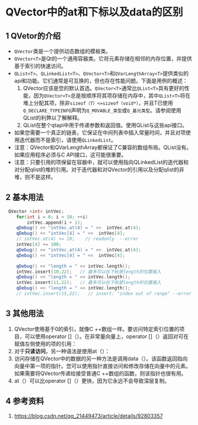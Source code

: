 # QVector中的at和下标以及data的区别  

## 1 QVetor的介绍    
- `QVector`类是一个提供动态数组的模板类。    
- `QVector<T>`是Qt的一个通用容器类。它将元素存储在相邻的内存位置，并提供基于索引的快速访问。    
- `QList<T>`、`QLinkedList<T>`、`QVector<T>`和`QVarLengthArray<T>`提供类似的api和功能。它们通常是可互换的，但也存在性能问题。下面是用例的概述：    
	1. QVector应该是您的默认首选。`QVector<T>`通常比`QList<T>`具有更好的性能，因为`QVector<T>`总是按顺序将其项存储在内存中，其中`QList<T>`将在堆上分配其项，除非`sizeof（T）<=sizeof（void*）`，并且T已使用`Q_DECLARE_TYPEINFO`声明为`Q_MOVABLE_类型`或`Q_基元类型`。请参阅使用QList的利弊以了解解释。    
	2. QList在整个qtapi中用于传递参数和返回值。使用QList与这些api接口。   
- 如果您需要一个真正的链表，它保证在中间列表中插入常量时间，并且对项使用迭代器而不是索引，请使用`QLinkedList`。    
- 注意：QVector和QVarLengthArray都保证了C兼容的数组布局。QList没有。如果应用程序必须与C API接口，这可能很重要。   
- 注意：只要引用的项保留在容器中，就可以使用指向QLinkedList的迭代器和对分配qlist的堆的引用。对于迭代器和对QVector的引用以及分配qlist的非堆，则不是这样。   

## 2 基本用法   
```C++
 QVector <int> intVec;
    for(int i = 0; i < 10; ++i)
        intVec.append(i + 1);
    qDebug() << "intVec.at(4) = " <<  intVec.at(4);
    qDebug() << "intVec[4] = " <<  intVec[4];
    // intVec.at(4) += 10;    // readonly  --error
    intVec[4] += 100;
    qDebug() << "intVec.at(4) = " <<  intVec.at(4);
    qDebug() << "intVec[4] = " <<  intVec[4];

    qDebug() << "length = " << intVec.length();
    intVec.insert(10,22);   // 最多可以在下标是length的位置插入
    qDebug() << "length = " << intVec.length();
    intVec.insert(11,22);   // 最多可以在下标是length的位置插入
    qDebug() << "length = " << intVec.length();
    // intVec.insert(15,22);   // insert: "index out of range" --error
```

## 3 其他用法   

1. QVector使用基于0的索引，就像C ++数组一样。要访问特定索引位置的项目，可以使用operator []（）。在非常量向量上，operator []（）返回对可在赋值左侧使用的项的引用：   
2. 对于**只读访问**，另一种语法是使用at（）：    
3. 访问存储在QVector中的数据的另一种方法是调用data（）。该函数返回指向向量中第一项的指针。您可以使用指针直接访问和修改存储在向量中的元素。如果需要将QVector传递给接受普通C ++数组的函数，则该指针也很有用。  
4. at（）可以比operator []（）更快，因为它永远不会导致深层复制。  


## 4 参考资料   
1. https://blog.csdn.net/qq_21449473/article/details/92803357   
